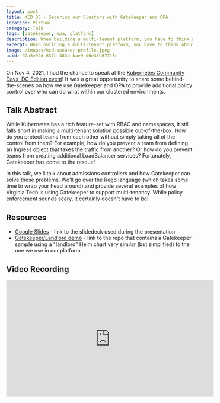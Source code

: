 ```yaml
---
layout: post
title: KCD DC - Securing our Clusters with Gatekeeper and OPA
location: Virtual
category: Talk
tags: [gatekeeper, opa, platform]
description: When building a multi-tenant platform, you have to think about creating proper isolation between tenants. For VT's platform, Gatekeeper and OPA serves a critical role.
excerpt: When building a multi-tenant platform, you have to think about creating proper isolation between tenants. For VT's platform, Gatekeeper and OPA serves a critical role.
image: /images/kcd-speaker-profile.jpeg
uuid: 92a5e92d-637b-483b-bae9-d6e3fb67718e
---
```


On Nov 4, 2021, I had the chance to speak at the [Kubernetes Community Days, DC Edition event](https://community.cncf.io/events/details/cncf-kcd-washington-dc-presents-kubernetes-community-days-washington-dc-2021-virtual-event/)! It was a great opportunity to share some behind-the-scenes on how we use Gatekeeper and OPA to provide additional policy control over who can do what within our clustered environments.

## Talk Abstract

While Kubernetes has a rich feature-set with RBAC and namespaces, it still falls short in making a multi-tenant solution possible out-of-the-box. How do you protect teams from each other without simply taking all of the control from them? For example, how do you prevent a team from defining an Ingress object that takes the traffic from another? Or how do you prevent teams from creating additional LoadBalancer services? Fortunately, Gatekeeper has come to the rescue! 

In this talk, we'll talk about admissions controllers and how Gatekeeper can solve these problems. We'll go over the Rego language (which takes some time to wrap your head around) and provide several examples of how Virginia Tech is using Gatekeeper to support multi-tenancy. While policy enforcement sounds scary, it certainly doesn't have to be!

## Resources

- [Google Slides](https://docs.google.com/presentation/d/19d9hXzdemP5F2_IVEu-XBdYuUnx3_-uGmbL9zkyk7vU/edit?usp=sharing) - link to the slidedeck used during the presentation
- [Gatekeeper/Landlord demo](https://code.vt.edu/mikesir/gatekeeper-demo) - link to the repo that contains a Gatekeeper sample using a "landlord" Helm chart very similar (but simplified) to the one we use in our platform

## Video Recording

<div class="text-center">
    <iframe width="560" height="315" src="https://www.youtube.com/embed/xtTxQHCbh3A" title="YouTube video player" frameborder="0" allow="accelerometer; autoplay; clipboard-write; encrypted-media; gyroscope; picture-in-picture" allowfullscreen></iframe>
</div>
